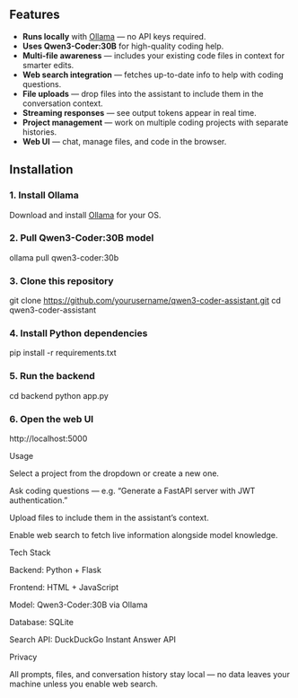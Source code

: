 ## Features
- **Runs locally** with [Ollama](https://ollama.com/) — no API keys required.
- **Uses Qwen3-Coder:30B** for high-quality coding help.
- **Multi-file awareness** — includes your existing code files in context for smarter edits.
- **Web search integration** — fetches up-to-date info to help with coding questions.
- **File uploads** — drop files into the assistant to include them in the conversation context.
- **Streaming responses** — see output tokens appear in real time.
- **Project management** — work on multiple coding projects with separate histories.
- **Web UI** — chat, manage files, and code in the browser.

## Installation

### 1. Install Ollama
Download and install [Ollama](https://ollama.com/download) for your OS.

### 2. Pull Qwen3-Coder:30B model

ollama pull qwen3-coder:30b

### 3. Clone this repository

git clone https://github.com/yourusername/qwen3-coder-assistant.git
cd qwen3-coder-assistant

### 4. Install Python dependencies

pip install -r requirements.txt

### 5. Run the backend

cd backend
python app.py

### 6. Open the web UI

http://localhost:5000

Usage

Select a project from the dropdown or create a new one.

Ask coding questions — e.g. “Generate a FastAPI server with JWT authentication.”

Upload files to include them in the assistant’s context.

Enable web search to fetch live information alongside model knowledge.

Tech Stack

Backend: Python + Flask

Frontend: HTML + JavaScript

Model: Qwen3-Coder:30B via Ollama

Database: SQLite

Search API: DuckDuckGo Instant Answer API

Privacy

All prompts, files, and conversation history stay local — no data leaves your machine unless you enable web search.
